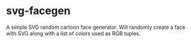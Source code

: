 # svg-facegen
A simple SVG random cartoon face generator. Will randomly create a face with SVG along with a list of colors used as RGB tuples.
